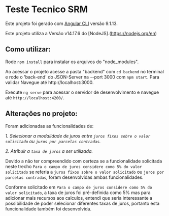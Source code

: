 # Teste Tecnico SRM

Este projeto foi gerado com [Angular CLI](https://github.com/angular/angular-cli) versão 9.1.13.

Este projeto utiliza a Versão v14.17.6 do [NodeJS].(https://nodejs.org/en)

## Como utilizar:

Rode `npm install` para instalar os arquivos do "node_modules".

Ao acessar o projeto acesse a pasta "backend" com `cd backend` no terminal e rode o 'back-end' do JSON-Server na --port 3000 com `npm start`. Para validar Navegue até http://localhost:3000.

Execute `ng serve` para acessar o servidor de desenvolvimento e navegue até `http://localhost:4200/`.

## Alterações no projeto:

Foram adicionadas as funcionalidades de:

*1. Selecionar a modalidade de juros entre `juros fixos sobre o valor solicitado` ou `juros por parcelas contradas`.*

*2. Atribuir a `taxa de juros` a ser utilizada.*

Devido a não ter compreendido com certeza se a funcionalidade solicitada neste trecho `Para o campo de juros considere como 5% do valor solicitado` se referia a `juros fixos sobre o valor solicitado` ou `juros por parcelas contradas`, foram desenvolvidas ambas funcionalidades.

Conforme solicitado em `Para o campo de juros considere como 5% do valor solicitado`, a taxa de juros foi pré-definida como 5% mas para adicionar mais recursos aos calculos, entendi que seria interessante a possibilidade de poder selecionar diferentes taxas de juros, portanto esta funcionalidade também foi desenvolvida.






